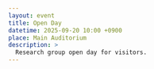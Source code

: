 ```yaml
---
layout: event
title: Open Day
datetime: 2025-09-20 10:00 +0900
place: Main Auditorium
description: >
  Research group open day for visitors.
---
```

